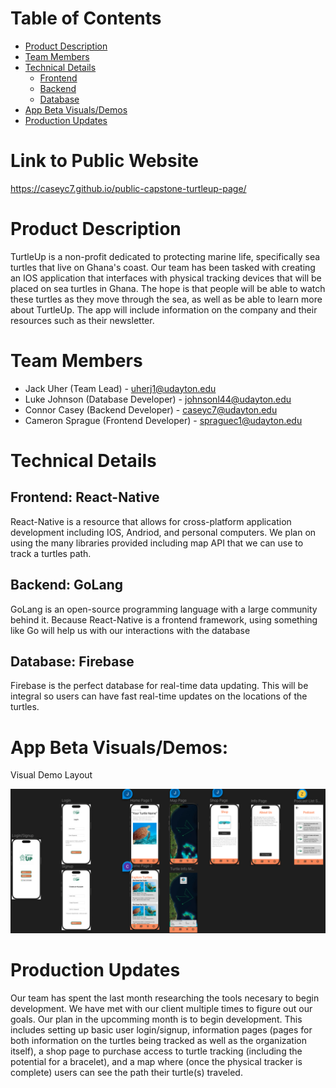 # Table of Contents
 - [Product Description](#product-description)
 - [Team Members](#team-members)
 - [Technical Details](#technical-details)
   - [Frontend](#frontend-react-native)
   - [Backend](#backend-golang)
   - [Database](#database-firebase)
 - [App Beta Visuals/Demos](#app-beta-visualsdemos)
 - [Production Updates](#production-updates)

# Link to Public Website
https://caseyc7.github.io/public-capstone-turtleup-page/

# Product Description

TurtleUp is a non-profit dedicated to protecting marine life, specifically sea turtles that live on Ghana's coast.  Our team has been tasked with creating an IOS application that interfaces with physical tracking devices that will be placed on sea turtles in Ghana.  The hope is that people will be able to watch these turtles as they move through the sea, as well as be able to learn more about TurtleUp.  The app will include information on the company and their resources such as their newsletter.

# Team Members

- Jack Uher (Team Lead) - uherj1@udayton.edu
- Luke Johnson (Database Developer) - johnsonl44@udayton.edu
- Connor Casey (Backend Developer) - caseyc7@udayton.edu
- Cameron Sprague (Frontend Developer) - spraguec1@udayton.edu

# Technical Details

## Frontend: React-Native
React-Native is a resource that allows for cross-platform application development including IOS, Andriod, and personal computers.  We plan on using the many libraries provided including map API that we can use to track a turtles path.

## Backend: GoLang
GoLang is an open-source programming language with a large community behind it.  Because React-Native is a frontend framework, using something like Go will help us with our interactions with the database

## Database: Firebase
Firebase is the perfect database for real-time data updating.  This will be integral so users can have fast real-time updates on the locations of the turtles.

# App Beta Visuals/Demos:


Visual Demo Layout

![App Visuals](./visual.png)


# Production Updates

Our team has spent the last month researching the tools necesary to begin development.  We have met with our client multiple times to figure out our goals.  Our plan in the upcomming month is to begin development.  This includes setting up basic user login/signup, information pages (pages for both information on the turtles being tracked as well as the organization itself), a shop page to purchase access to turtle tracking (including the potential for a bracelet), and a map where (once the physical tracker is complete) users can see the path their turtle(s) traveled. 
